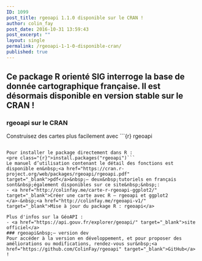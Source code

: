 ```yaml
---
ID: 1099
post_title: rgeoapi 1.1.0 disponible sur le CRAN !
author: colin_fay
post_date: 2016-10-31 13:59:43
post_excerpt: ""
layout: single
permalink: /rgeoapi-1-1-0-disponible-cran/
published: true
---
```

## Ce&nbsp;package R orienté SIG interroge la base de donnée cartographique française. Il est désormais disponible en version stable sur le CRAN !
<!--more-->
### rgeoapi&nbsp;sur le CRAN
Construisez des cartes plus facilement&nbsp;avec&nbsp;```{r} 
rgeoapi
```, un outil maintenant&nbsp;disponible sur le&nbsp;<a href="https://cran.r-project.org/web/packages/rgeoapi/" target="_blank">CRAN</a>.

Pour installer le package directement dans R :
<pre class="{r}">install.packages("rgeoapi")```
Le manuel d’utilisation contenant le détail des fonctions est disponible en&nbsp;<a href="https://cran.r-project.org/web/packages/rgeoapi/rgeoapi.pdf" target="_blank">pdf</a>&nbsp;— deux&nbsp;tutoriels en français sont&nbsp;également disponibles sur ce site&nbsp;&nbsp;:
- <a href="http://colinfay.me/carte-r-rgeoapi-ggplot2/" target="_blank">Créer une carte avec R — rgeoapi et ggplot2
</a>-&nbsp;<a href="http://colinfay.me/rgeoapi-v1/" target="_blank">Mise à jour du package R : rgeoapi</a>

Plus d'infos sur la GéoAPI :
- <a href="https://api.gouv.fr/explorer/geoapi/" target="_blank">site officiel</a>
### rgeoapi&nbsp;— version dev
Pour accéder à la version en développement, et pour proposer des améliorations ou modifications, rendez-vous sur&nbsp;<a href="https://github.com/ColinFay/rgeoapi" target="_blank">GitHub</a> !
